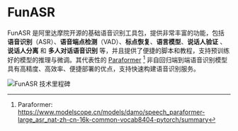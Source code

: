# FunASR 

FunASR 是阿里达摩院开源的基础语音识别工具包，提供非常丰富的功能，包括 **语音识别**（ASR）、**语音端点检测**（VAD）、**标点恢复**、**语言模型**、**说话人验证** 、**说话人分离** 和 **多人对话语音识别** 等，并且提供了便捷的脚本和教程，支持预训练好的模型的推理与微调。其代表性的 [Paraformer](https://www.modelscope.cn/models/damo/speech_paraformer-large_asr_nat-zh-cn-16k-common-vocab8404-pytorch/summary) [^1] 非自回归端到端语音识别模型具有高精度、高效率、便捷部署的优点，支持快速构建语音识别服务。

![FunASR 技术里程碑](https://github.com/modelscope/FunASR/blob/main/runtime/docs/images/sdk_roadmap.jpg?raw=true)


[^1]: Paraformer: https://www.modelscope.cn/models/damo/speech_paraformer-large_asr_nat-zh-cn-16k-common-vocab8404-pytorch/summary
